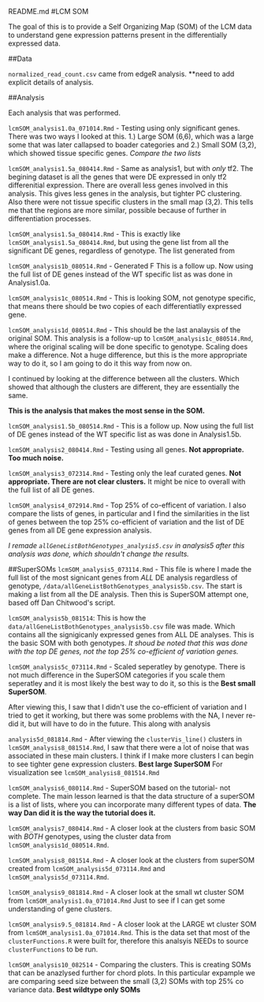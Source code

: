 README.md
#LCM SOM 

The goal of this is to provide a Self Organizing Map (SOM) of the LCM data to understand gene expression patterns present in the differentially expressed data.  

##Data

`normalized_read_count.csv` came from edgeR analysis. **need to add explicit details of analysis.

##Analysis

Each analysis that was performed. 

`lcmSOM_analysis1.0a_071014.Rmd` - Testing using only significant genes. There was two ways I looked at this. 1.) Large SOM (6,6), which was a large some that was later callapsed to boader categories and 2.) Small SOM (3,2), which showed tissue specific genes.  *Compare the two lists*

`lcmSOM_analysis1.5a_080414.Rmd` - Same as analysis1, but with *only* tf2. The begining dataset is all the genes that were DE expressed in only tf2 differenitial expression. There are overall less genes involved in this analysis.  This gives less genes in the analysis, but tighter PC clustering.  Also there were not tissue specific clusters in the small map (3,2). This tells me that the regions are more similar, possible because of further in differentiation processes. 

`lcmSOM_analysis1.5a_080414.Rmd` -  This is exactly like `lcmSOM_analysis1.5a_080414.Rmd`, but using the gene list from all the significant DE genes, regardless of genotype.  The list generated from 

`lcmSOM_analysis1b_080514.Rmd` - Generated F This is a follow up. Now using the full list of DE genes instead of the WT specific list as was done in Analysis1.0a. 

`lcmSOM_analysis1c_080514.Rmd` - This is looking SOM, not genotype specific, that means there should be two copies of each differentiatlly expressed gene. 

`lcmSOM_analysis1d_080514.Rmd` - This should be the last analaysis of the original SOM.  This analysis is a follow-up to `lcmSOM_analysis1c_080514.Rmd`, where the original scaling will be done specific to genotype.  Scaling does make a difference. Not a huge difference, but this is the more appropriate way to do it, so I am going to do it this way from now on. 

I continued by looking at the difference between all the clusters. Which showed that although the clusters are different, they are essentially the same. 

**This is the analysis that makes the most sense in the SOM.**

`lcmSOM_analysis1.5b_080514.Rmd` - This is a follow up. Now using the full list of DE genes instead of the WT specific list as was done in Analysis1.5b. 

`lcmSOM_analysis2_080414.Rmd` - Testing using all genes. **Not appropriate. Too much noise.**

`lcmSOM_analysis3_072314.Rmd` - Testing only the leaf curated genes. **Not appropriate.  There are not clear clusters.**  It might be nice to overall with the full list of all DE genes. 

`lcmSOM_analysis4_072914.Rmd` - Top 25% of co-efficent of variation. I also compare the lists of genes, in particular and I find the similarities in the list of genes between the top 25% co-efficient of variation and the list of DE genes from all DE gene expression analysis. 

*I remade `allGeneListBothGenotypes_analysis5.csv` in analysis5 after this analysis was done, which shouldn't change the results.* 

##SuperSOMs
`lcmSOM_analysis5_073114.Rmd` - This file is where I made the full list of the most signicant genes from *ALL* DE analysis regardless of genotype, `/data/allGeneListBothGenotypes_analysis5b.csv`. The start is making a list from all the DE analysis. Then this is SuperSOM attempt one, based off Dan Chitwood's script. 

`lcmSOM_analysis5b_081514`: This is how the `data/allGeneListBothGenotypes_analysis5b.csv` file was made.  Which contains all the signigicanly expressed genes from ALL DE analyses.  This is the basic SOM with both genotypes. *It shoud be noted that this was done with the top DE genes, not the top 25% co-efficient of variation genes.*

`lcmSOM_analysis5c_073114.Rmd` - Scaled seperatley by genotype. There is not much difference in the SuperSOM categories if you scale them seperatley and it is most likely the best way to do it, so this is the **Best small  SuperSOM**. 

After viewing this, I saw that I didn't use the co-efficient of variation and I tried to get it working, but there was some problems with the NA, I never re-did it, but will have to do in the future.  This along with analysis 

`analysis5d_081814.Rmd` - After viewing the `clusterVis_line()` clusters in `lcmSOM_analysis8_081514.Rmd`, I saw that there were a lot of noise that was associated in these main clusters.  I think if I make more clusters I can begin to see tighter gene expression clusters. **Best large SuperSOM**  For visualization see `lcmSOM_analysis8_081514.Rmd`

`lcmSOM_analysis6_080114.Rmd` - SuperSOM based on the tutorial- not complete.  The main lesson learned is that the data structure of a superSOM is a list of lists, where you can incorporate many different types of data.  **The way Dan did it is the way the tutorial does it.**

`lcmSOM_analysis7_080414.Rmd` - A closer look at the clusters from basic SOM with *BOTH* genotypes, using the cluster data from `lcmSOM_analysis1d_080514.Rmd`.  

`lcmSOM_analysis8_081514.Rmd` - A closer look at the clusters from superSOM created from `lcmSOM_analysis5d_073114.Rmd` and `lcmSOM_analysis5d_073114.Rmd`.

`lcmSOM_analysis9_081814.Rmd` - A closer look at the small wt cluster SOM from `lcmSOM_analysis1.0a_071014.Rmd` Just to see if I can get some understanding of gene clusters. 

`lcmSOM_analysis9.5_081814.Rmd` - A closer look at the LARGE wt cluster SOM from `lcmSOM_analysis1.0a_071014.Rmd`.  This is the data set that most of the `clusterFunctions.R` were built for, therefore this analsyis NEEDs  to source `clusterFunctions` to be run. 

`lcmSOM_analysis10_082514` - Comparing the clusters.  This is creating SOMs that can be anazlysed further for chord plots. In this particular expample we are comparing seed size between the small (3,2) SOMs with top 25% co variance data.  **Best wildtype only SOMs**




